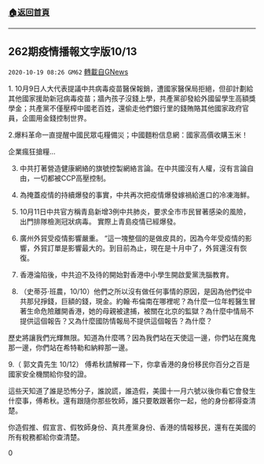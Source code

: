###  [:house:返回首頁](https://github.com/ourhimalayas/txt)
---

## 262期疫情播報文字版10/13
`2020-10-19 08:26 GM62` [轉載自GNews](https://gnews.org/zh-hant/433656/)

![]()1. 10月9日人大代表提議中共病毒疫苗醫保報銷，遭國家醫保局拒絕，但卻計劃給其他國家援助新冠病毒疫苗；牆內孩子沒錢上學，共產黨卻發給外國留學生高額獎學金；共產黨不僅壓榨中國老百姓，還偷走他們銀行里的錢賄賂其他國家政府官員，企圖用金錢控制世界。

2.爆料革命一直提醒中國民眾屯糧備災；中國麵粉信息網：國家高價收購玉米！

企業瘋狂搶糧…

3. 中共打著營造健康網絡的旗號控製網絡言論。在中共國沒有人權，沒有言論自由，一切都被CCP高壓控制。

4. 為掩蓋疫情的持續爆發的事實，中共再次把疫情爆發嫁禍給進口的冷凍海鮮。

5. 10月11日中共官方稱青島新增3例中共肺炎，要求全市市民冒著感染的風險，出門排隊檢測冠狀病毒。 實際上青島疫情已經爆發。

6. 廣州外貿受疫情影響嚴重。 “這一塊整個的是做皮具的，因為今年受疫情的影響，外貿訂單是影響最大的。到目前為止，現在是十月中了，外貿還沒有恢復。

7. 香港淪陷後，中共迫不及待的開始對香港中小學生開啟愛黨洗腦教育。

8. （史蒂芬·班農，10/10）他們之所以沒有做任何事情的原因，是因為他們從中共那兒掙錢，巨額的錢，現金。約翰·布倫南在哪裡呢？為什麼一位年輕醫生冒著生命危險離開香港，她的母親被逮捕，被關在北京的監獄？為什麼中情局不提供這個報告？又為什麼國防情報局不提供這個報告？為什麼？

歷史將讓我們光輝無限。知道為什麼嗎？因為我們站在天使這一邊，你們站在魔鬼那一邊，你們站在希特勒和納粹那一邊。

9.（ 郭文貴先生 10/12） 傅希秋請解釋一下，你拿香港的身份移民你百分之百是國家安全機關給你發的證。

這些天知道了誰是恐怖分子，誰說謊，誰造假，美國十一月六號以後你看它會發生什麼事，傅希秋。還有跟隨你那些牧師，誰只要敢跟著你一起，他的身份都得查清楚。

你造假推、假宣言、假牧師身份、真共產黨身份、香港的情報移民，還有在美國的所有稅務都給你查清楚。

0

